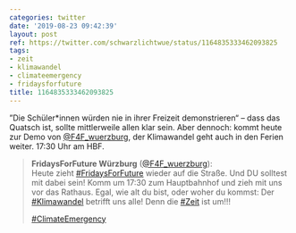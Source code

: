 ```yaml
---
categories: twitter
date: '2019-08-23 09:42:39'
layout: post
ref: https://twitter.com/schwarzlichtwue/status/1164835333462093825
tags:
- zeit
- klimawandel
- climateemergency
- fridaysforfuture
title: 1164835333462093825
---
```

”Die Schüler\*innen würden nie in ihrer Freizeit demonstrieren“ – dass das Quatsch ist, sollte mittlerweile allen klar sein. Aber dennoch: kommt heute zur Demo von [@F4F_wuerzburg](https://twitter.com/F4F_wuerzburg), der Klimawandel geht auch in den Ferien weiter. 17:30 Uhr am HBF.
> <b>FridaysForFuture Würzburg</b> ([@F4F_wuerzburg](https://twitter.com/F4F_wuerzburg)):  
>Heute zieht [#FridaysForFuture](/t/fridaysforfuture) wieder auf die Straße. Und DU solltest mit dabei sein! Komm um 17:30 zum Hauptbahnhof und zieh mit uns vor das Rathaus. Egal, wie alt du bist, oder woher du kommst: Der [#Klimawandel](/t/klimawandel) betrifft uns alle! Denn die [#Zeit](/t/zeit) ist um!!!  
>  
>[#ClimateEmergency](/t/climateemergency)   

